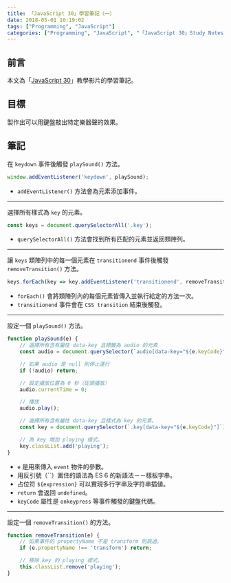 ```yaml
---
title: 「JavaScript 30」學習筆記（一）
date: 2018-05-01 10:19:02
tags: ["Programming", "JavaScript"]
categories: ["Programming", "JavaScript", "「JavaScript 30」Study Notes"]
---
```


## 前言

本文為「[JavaScript 30](https://javascript30.com/)」教學影片的學習筆記。

## 目標

製作出可以用鍵盤敲出特定樂器聲的效果。

## 筆記

在 `keydown` 事件後觸發 `playSound()` 方法。

```js
window.addEventListener('keydown', playSound);
```

- `addEventListener()` 方法會為元素添加事件。

---

選擇所有樣式為 `key` 的元素。

```js
const keys = document.querySelectorAll('.key');
```

- `querySelectorAll()` 方法會找到所有匹配的元素並返回類陣列。

---

讓 `keys` 類陣列中的每一個元素在 `transitionend` 事件後觸發 `removeTransition()` 方法。

```js
keys.forEach(key => key.addEventListener('transitionend', removeTransition));
```

- `forEach()` 會將類陣列內的每個元素皆傳入並執行給定的方法一次。
- `transitionend` 事件會在 `CSS transition` 結束後觸發。

---

設定一個 `playSound()` 方法。

```js
function playSound(e) {
    // 選擇所有含有屬性 data-key 且標籤為 audio 的元素
    const audio = document.querySelector(`audio[data-key="${e.keyCode}"]`);

    // 如果 audio 是 null 則停止運行
    if (!audio) return;

    // 設定播放位置為 0 秒（從頭播放）
    audio.currentTime = 0;

    // 播放
    audio.play();

    // 選擇所有含有屬性 data-key 且樣式為 key 的元素。
    const key = document.querySelector(`.key[data-key="${e.keyCode}"]`);

    // 為 key 增加 playing 樣式。
    key.classList.add('playing');
}
```

- `e` 是用來傳入 `event` 物件的參數。
- 用反引號（\`\`）圍住的語法為 ES 6 的新語法－－樣板字串。
- 占位符 `${expression}` 可以實現多行字串及字符串插値。
- `return` 會返回 `undefined`。
- `keyCode` 屬性是 `onkeypress` 等事件觸發的鍵盤代碼。

---

設定一個 `removeTransition()` 的方法。

```js
function removeTransition(e) {
    // 如果事件的 propertyName 不是 transform 則跳過。
    if (e.propertyName !== 'transform') return;

    // 移除 key 的 playing 樣式。
    this.classList.remove('playing');
}
```
